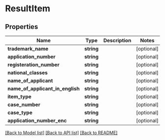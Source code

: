 # ResultItem

## Properties
Name | Type | Description | Notes
------------ | ------------- | ------------- | -------------
**trademark_name** | **string** |  | [optional] 
**application_number** | **string** |  | [optional] 
**registeration_number** | **string** |  | [optional] 
**national_classes** | **string** |  | [optional] 
**name_of_applicant** | **string** |  | [optional] 
**name_of_applicant_in_english** | **string** |  | [optional] 
**item_type** | **string** |  | [optional] 
**case_number** | **string** |  | [optional] 
**case_type** | **string** |  | [optional] 
**application_number_enc** | **string** |  | [optional] 

[[Back to Model list]](../README.md#documentation-for-models) [[Back to API list]](../README.md#documentation-for-api-endpoints) [[Back to README]](../README.md)


